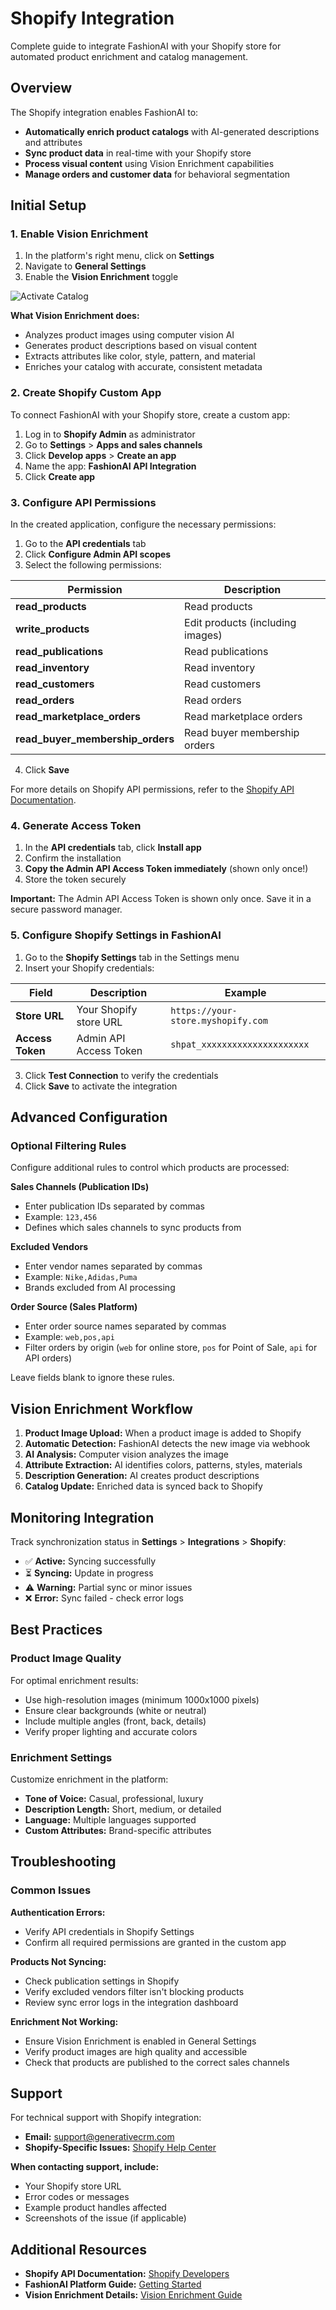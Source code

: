 # Shopify Integration

Complete guide to integrate FashionAI with your Shopify store for automated product enrichment and catalog management.

## Overview

The Shopify integration enables FashionAI to:

- **Automatically enrich product catalogs** with AI-generated descriptions and attributes
- **Sync product data** in real-time with your Shopify store
- **Process visual content** using Vision Enrichment capabilities
- **Manage orders and customer data** for behavioral segmentation

## Initial Setup

### 1. Enable Vision Enrichment

1. In the platform's right menu, click on **Settings**
2. Navigate to **General Settings**
3. Enable the **Vision Enrichment** toggle

![Activate Catalog](/img/activate-catalog.png)

**What Vision Enrichment does:**
- Analyzes product images using computer vision AI
- Generates product descriptions based on visual content
- Extracts attributes like color, style, pattern, and material
- Enriches your catalog with accurate, consistent metadata

### 2. Create Shopify Custom App

To connect FashionAI with your Shopify store, create a custom app:

1. Log in to **Shopify Admin** as administrator
2. Go to **Settings** > **Apps and sales channels**
3. Click **Develop apps** > **Create an app**
4. Name the app: **FashionAI API Integration**
5. Click **Create app**

### 3. Configure API Permissions

In the created application, configure the necessary permissions:

1. Go to the **API credentials** tab
2. Click **Configure Admin API scopes**
3. Select the following permissions:

| Permission | Description |
|---------|-------------|
| **read_products** | Read products |
| **write_products** | Edit products (including images) |
| **read_publications** | Read publications |
| **read_inventory** | Read inventory |
| **read_customers** | Read customers |
| **read_orders** | Read orders |
| **read_marketplace_orders** | Read marketplace orders |
| **read_buyer_membership_orders** | Read buyer membership orders |

4. Click **Save**

For more details on Shopify API permissions, refer to the [Shopify API Documentation](https://shopify.dev/docs/api/admin-rest).

### 4. Generate Access Token

1. In the **API credentials** tab, click **Install app**
2. Confirm the installation
3. **Copy the Admin API Access Token immediately** (shown only once!)
4. Store the token securely

**Important:** The Admin API Access Token is shown only once. Save it in a secure password manager.

### 5. Configure Shopify Settings in FashionAI

1. Go to the **Shopify Settings** tab in the Settings menu
2. Insert your Shopify credentials:

| Field | Description | Example |
|-------|-------------|---------|
| **Store URL** | Your Shopify store URL | `https://your-store.myshopify.com` |
| **Access Token** | Admin API Access Token | `shpat_xxxxxxxxxxxxxxxxxxxxx` |

3. Click **Test Connection** to verify the credentials
4. Click **Save** to activate the integration

## Advanced Configuration

### Optional Filtering Rules

Configure additional rules to control which products are processed:

**Sales Channels (Publication IDs)**
- Enter publication IDs separated by commas
- Example: `123,456`
- Defines which sales channels to sync products from

**Excluded Vendors**
- Enter vendor names separated by commas
- Example: `Nike,Adidas,Puma`
- Brands excluded from AI processing

**Order Source (Sales Platform)**
- Enter order source names separated by commas
- Example: `web,pos,api`
- Filter orders by origin (`web` for online store, `pos` for Point of Sale, `api` for API orders)

Leave fields blank to ignore these rules.

## Vision Enrichment Workflow

1. **Product Image Upload:** When a product image is added to Shopify
2. **Automatic Detection:** FashionAI detects the new image via webhook
3. **AI Analysis:** Computer vision analyzes the image
4. **Attribute Extraction:** AI identifies colors, patterns, styles, materials
5. **Description Generation:** AI creates product descriptions
6. **Catalog Update:** Enriched data is synced back to Shopify

## Monitoring Integration

Track synchronization status in **Settings** > **Integrations** > **Shopify**:

- ✅ **Active:** Syncing successfully
- ⏳ **Syncing:** Update in progress
- ⚠️ **Warning:** Partial sync or minor issues
- ❌ **Error:** Sync failed - check error logs

## Best Practices

### Product Image Quality

For optimal enrichment results:

- Use high-resolution images (minimum 1000x1000 pixels)
- Ensure clear backgrounds (white or neutral)
- Include multiple angles (front, back, details)
- Verify proper lighting and accurate colors

### Enrichment Settings

Customize enrichment in the platform:

- **Tone of Voice:** Casual, professional, luxury
- **Description Length:** Short, medium, or detailed
- **Language:** Multiple languages supported
- **Custom Attributes:** Brand-specific attributes

## Troubleshooting

### Common Issues

**Authentication Errors:**
- Verify API credentials in Shopify Settings
- Confirm all required permissions are granted in the custom app

**Products Not Syncing:**
- Check publication settings in Shopify
- Verify excluded vendors filter isn't blocking products
- Review sync error logs in the integration dashboard

**Enrichment Not Working:**
- Ensure Vision Enrichment is enabled in General Settings
- Verify product images are high quality and accessible
- Check that products are published to the correct sales channels

## Support

For technical support with Shopify integration:

- **Email:** support@generativecrm.com
- **Shopify-Specific Issues:** [Shopify Help Center](https://help.shopify.com/)

**When contacting support, include:**
- Your Shopify store URL
- Error codes or messages
- Example product handles affected
- Screenshots of the issue (if applicable)

## Additional Resources

- **Shopify API Documentation:** [Shopify Developers](https://shopify.dev/docs)
- **FashionAI Platform Guide:** [Getting Started](../getting-started.md)
- **Vision Enrichment Details:** [Vision Enrichment Guide](../../user-guide/vision-enrichment/index.md)
